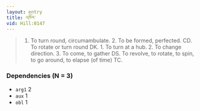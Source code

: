 ```yaml
---
layout: entry
title: འཁོར་
vid: Hill:0147
---
```

> 1. To turn round, circumambulate. 2. To be formed, perfected. CD. To rotate or turn round DK. 1. To turn at a hub. 2. To change direction. 3. To come, to gather DS. To revolve, to rotate, to spin, to go around, to elapse (of time) TC.
### Dependencies (N = 3)
* `arg1` 2
* `aux` 1
* `obl` 1
